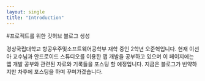 ```yaml
---
layout: single
title: "Introduction"
---
```


#프로젝트를 위한 깃허브 블로그 생성

경상국립대학교 항공우주및소프트웨어공학부 재학 중인 2학년 오준혁입니다.
현재 이선아 교수님과 안드로이드 스튜디오를 이용한 앱 개발을 공부하고 있으며 이 페이지에는 앱 개발 공부와 관련된 자료와 기록들을 포스팅 할 예정입니다.
지금은 블로그가 빈약하지만 차후에 포스팅을 하며 꾸며가겠습니다.
